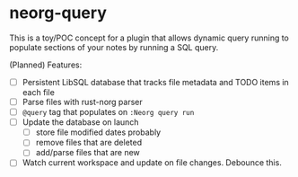 # neorg-query

This is a toy/POC concept for a plugin that allows dynamic query running to populate sections of
your notes by running a SQL query.

(Planned) Features:
- [ ] Persistent LibSQL database that tracks file metadata and TODO items in each file
- [ ] Parse files with rust-norg parser
- [ ] `@query` tag that populates on `:Neorg query run`
- [ ] Update the database on launch
    - [ ] store file modified dates probably
    - [ ] remove files that are deleted
    - [ ] add/parse files that are new
- [ ] Watch current workspace and update on file changes. Debounce this.
